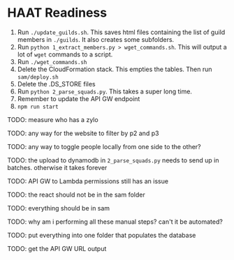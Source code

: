 # HAAT Readiness

1. Run `./update_guilds.sh`. This saves html files containing the list of guild members in `./guilds`. It also creates some subfolders.
1. Run `python 1_extract_members.py > wget_commands.sh`. This will output a lot of `wget` commands to a script.
1. Run `./wget_commands.sh`
1. Delete the CloudFormation stack. This empties the tables. Then run `sam/deploy.sh`
1. Delete the .DS_STORE files
1. Run `python 2_parse_squads.py`. This takes a super long time.
1. Remember to update the API GW endpoint
1. `npm run start`

TODO: measure who has a zylo

TODO: any way for the website to filter by p2 and p3

TODO: any way to toggle people locally from one side to the other?

TODO: the upload to dynamodb in `2_parse_squads.py` needs to send up in batches. otherwise it takes forever

TODO: API GW to Lambda permissions still has an issue

TODO: the react should not be in the sam folder

TODO: everything should be in sam

TODO: why am i performing all these manual steps? can't it be automated?

TODO: put everything into one folder that populates the database

TODO: get the API GW URL output
